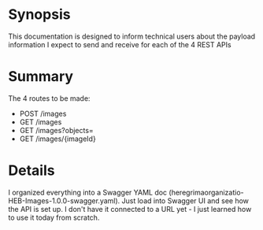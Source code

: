 # Synopsis
This documentation is designed to inform technical users about the payload information I expect to send and receive for each of the 4 REST APIs

# Summary
The 4 routes to be made:
- POST /images
- GET /images
- GET /images?objects=
- GET /images/{imageId}

# Details

I organized everything into a Swagger YAML doc (heregrimaorganizatio-HEB-Images-1.0.0-swagger.yaml).  Just load into Swagger UI and see how the API is set up.  I don't have it connected to a URL yet - I just learned how to use it today from scratch.